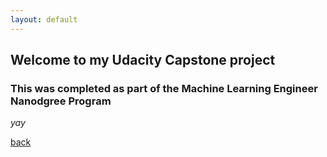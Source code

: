 ```yaml
---
layout: default
---
```


## Welcome to my Udacity Capstone project
### This was completed as part of the Machine Learning Engineer Nanodgree Program

_yay_

[back](./)
